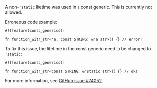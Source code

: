 A non-`'static` lifetime was used in a const generic. This is currently not
allowed.

Erroneous code example:

```compile_fail,E0771
#![feature(const_generics)]

fn function_with_str<'a, const STRING: &'a str>() {} // error!
```

To fix this issue, the lifetime in the const generic need to be changed to
`'static`:

```
#![feature(const_generics)]

fn function_with_str<const STRING: &'static str>() {} // ok!
```

For more information, see [GitHub issue #74052].

[GitHub issue #74052]: https://github.com/rust-lang/rust/issues/74052
